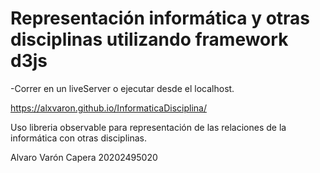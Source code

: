 # Representación informática y otras disciplinas utilizando framework d3js

-Correr en un liveServer o ejecutar desde el localhost.

https://alxvaron.github.io/InformaticaDisciplina/

Uso libreria observable para representación de las relaciones de la informática con otras disciplinas.

Alvaro Varón Capera 
20202495020
